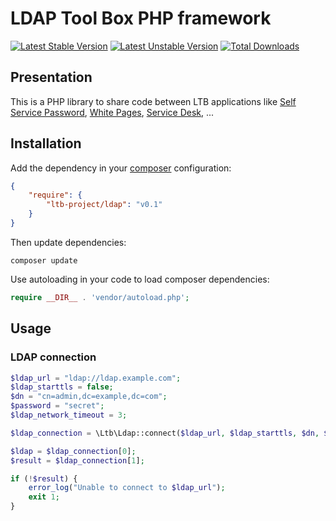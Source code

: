 # LDAP Tool Box PHP framework

[![Latest Stable Version](http://poser.pugx.org/ltb-project/ldap/v)](https://packagist.org/packages/ltb-project/ldap)
[![Latest Unstable Version](http://poser.pugx.org/ltb-project/ldap/v/unstable)](https://packagist.org/packages/ltb-project/ldap)
[![Total Downloads](http://poser.pugx.org/ltb-project/ldap/downloads)](https://packagist.org/packages/ltb-project/ldap)

## Presentation

This is a PHP library to share code between LTB applications like [Self Service Password](https://github.com/ltb-project/self-service-password), [White Pages](https://github.com/ltb-project/white-pages), [Service Desk](https://github.com/ltb-project/service-desk), ...

## Installation

Add the dependency in your [composer](https://getcomposer.org/) configuration:

```json
{
    "require": {
        "ltb-project/ldap": "v0.1"
    }
}
```

Then update dependencies:
```
composer update
```

Use autoloading in your code to load composer dependencies:
```php
require __DIR__ . 'vendor/autoload.php';
```

## Usage

### LDAP connection

```php
$ldap_url = "ldap://ldap.example.com";
$ldap_starttls = false;
$dn = "cn=admin,dc=example,dc=com";
$password = "secret";
$ldap_network_timeout = 3;

$ldap_connection = \Ltb\Ldap::connect($ldap_url, $ldap_starttls, $dn, $password, $ldap_network_timeout);

$ldap = $ldap_connection[0];
$result = $ldap_connection[1];

if (!$result) {
    error_log("Unable to connect to $ldap_url");
    exit 1;
}
```
